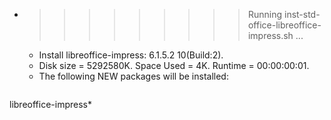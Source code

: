 * >>>>>>>>> Running inst-std-office-libreoffice-impress.sh ...
  * Install libreoffice-impress: 6.1.5.2 10(Build:2).
  * Disk size = 5292580K. Space Used = 4K. Runtime = 00:00:00:01.
  * The following NEW packages will be installed:
  ```bash
libreoffice-impress*
  ```
